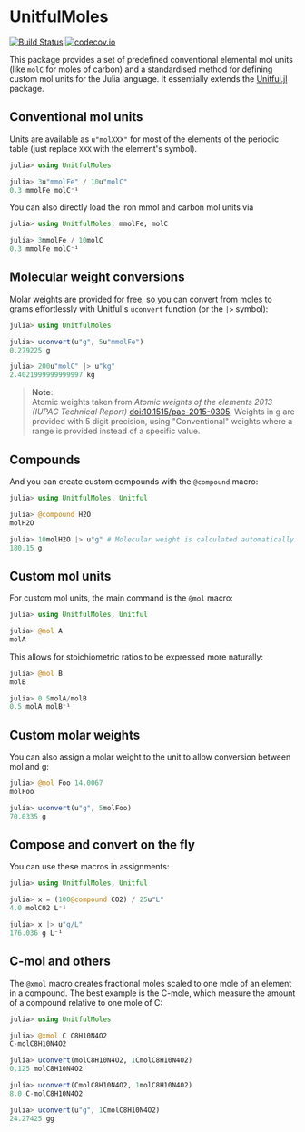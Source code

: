 # UnitfulMoles

[![Build Status](https://travis-ci.org/rafaqz/UnitfulMoles.jl.svg?branch=master)](https://travis-ci.org/rafaqz/UnitfulMoles.jl)
[![codecov.io](http://codecov.io/github/cesaraustralia/Dispersal.jl/coverage.svg?branch=master)](http://codecov.io/github/rafaqz/UnitfulMoles.jl?branch=master)

This package provides a set of predefined conventional elemental mol units (like `molC` for moles of carbon) and a standardised method for defining custom mol units for the Julia language.
It essentially extends the [Unitful.jl](https://github.com/PainterQubits/Unitful.jl) package.

## Conventional mol units

Units are available as `u"molXXX"` for most of the elements of the periodic table (just replace `XXX` with the element's symbol).

```julia
julia> using UnitfulMoles

julia> 3u"mmolFe" / 10u"molC"
0.3 mmolFe molC⁻¹
```

You can also directly load the iron mmol and carbon mol units via

```julia
julia> using UnitfulMoles: mmolFe, molC

julia> 3mmolFe / 10molC
0.3 mmolFe molC⁻¹
```

## Molecular weight conversions

Molar weights are provided for free, so you can convert from moles to grams effortlessly with Unitful's `uconvert` function (or the `|>` symbol):

```julia
julia> using UnitfulMoles

julia> uconvert(u"g", 5u"mmolFe")
0.279225 g

julia> 200u"molC" |> u"kg"
2.4021999999999997 kg
```

> **Note**:<br>
    Atomic weights taken from *Atomic weights of the elements 2013 (IUPAC Technical  Report)* [doi:10.1515/pac-2015-0305](http://doi.org/10.1515/pac-2015-0305). Weights in g are provided with 5 digit precision, using "Conventional" weights where a range is provided instead of a specific value.

## Compounds

And you can create custom compounds with the `@compound` macro:

```julia
julia> using UnitfulMoles, Unitful

julia> @compound H2O
molH2O

julia> 10molH2O |> u"g" # Molecular weight is calculated automatically!
180.15 g
```

## Custom mol units

For custom mol units, the main command is the `@mol` macro:

```julia
julia> using UnitfulMoles, Unitful

julia> @mol A
molA
```

This allows for stoichiometric ratios to be expressed more naturally:

```julia
julia> @mol B
molB

julia> 0.5molA/molB
0.5 molA molB⁻¹
```

## Custom molar weights

You can also assign a molar weight to the unit
to allow conversion between mol and g:

```julia
julia> @mol Foo 14.0067
molFoo

julia> uconvert(u"g", 5molFoo)
70.0335 g
```

## Compose and convert on the fly

You can use these macros in assignments:

```julia
julia> using UnitfulMoles, Unitful

julia> x = (100@compound CO2) / 25u"L"
4.0 molCO2 L⁻¹

julia> x |> u"g/L"
176.036 g L⁻¹
```

## C-mol and others

The `@xmol` macro creates fractional moles scaled to one mole of an element in a
compound. The best example is the C-mole, which measure the amount of a compound
relative to one mole of C:

```julia
julia> using UnitfulMoles

julia> @xmol C C8H10N4O2
C-molC8H10N4O2

julia> uconvert(molC8H10N4O2, 1CmolC8H10N4O2)
0.125 molC8H10N4O2

julia> uconvert(CmolC8H10N4O2, 1molC8H10N4O2)
8.0 C-molC8H10N4O2

julia> uconvert(u"g", 1CmolC8H10N4O2)
24.27425 gg
```
